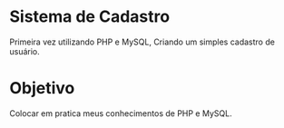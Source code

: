 # Sistema de Cadastro
Primeira vez utilizando PHP e MySQL, Criando um simples cadastro de usuário. 

# Objetivo
Colocar em pratica meus conhecimentos de PHP e MySQL.
